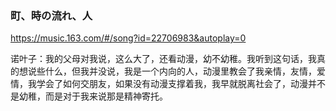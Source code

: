 ### 町、時の流れ、人
https://music.163.com/#/song?id=22706983&autoplay=0

诺叶子：我的父母对我说，这么大了，还看动漫，幼不幼稚。我听到这句话，我真的想说些什么，但我并没说，我是一个内向的人，动漫里教会了我亲情，友情，爱情，我学会了如何交朋友，如果没有动漫支撑着我，我早就脱离社会了，动漫并不是幼稚，而是对于我来说那是精神寄托。
